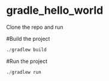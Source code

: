 # gradle_hello_world


Clone the repo and run 

#Build the project 

```python
./gradlew build
```

#Run the project

```python
./gradlew run
```



